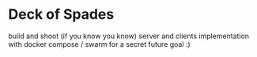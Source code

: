 # Deck of Spades
 build and shoot (if you know you know) server and clients implementation with docker compose / swarm for a secret future goal :)
